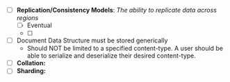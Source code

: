

- [ ] **Replication/Consistency Models**: *The ability to replicate data across regions*
	- [ ] Eventual
	- [ ] 
- [ ] Document Data Structure must be stored generically
	- Should NOT be limited to a specified content-type. A user should be able to serialize and deserialize their desired content-type.
- [ ] **Collation:**
- [ ] **Sharding:**